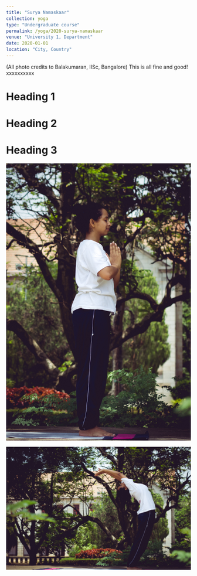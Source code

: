 ```yaml
---
title: "Surya Namaskaar"
collection: yoga
type: "Undergraduate course"
permalink: /yoga/2020-surya-namaskaar
venue: "University 1, Department"
date: 2020-01-01
location: "City, Country"
---
```


(All photo credits to Balakumaran, IISc, Bangalore) 
This is all fine and good!
xxxxxxxxxx



Heading 1
======

Heading 2
======

Heading 3
======


![alt text](/images/blog_images/yoga_portfolio/IMG_1365.jpg)<br/> 

![alt text](/images/blog_images/yoga_portfolio/IMG_1366.jpg)<br/> 
